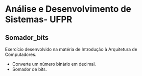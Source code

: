 # Análise e Desenvolvimento de Sistemas- UFPR
## Somador_bits

Exercício desenvolvido na matéria de Introdução à Arquitetura de Computadores.

-  Converte um número binário em decimal.
-  Somador de bits.
